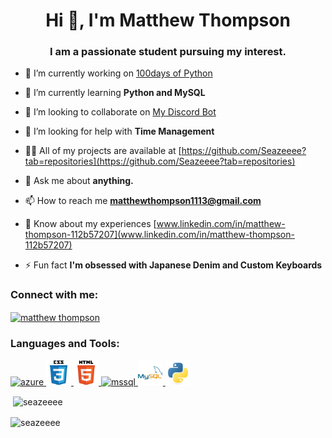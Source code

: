 <h1 align="center">Hi 👋, I'm Matthew Thompson</h1>
<h3 align="center">I am a passionate student pursuing my interest.</h3>

- 🔭 I’m currently working on [100days of Python](https://github.com/Seazeeee/100Days)

- 🌱 I’m currently learning **Python and MySQL**

- 👯 I’m looking to collaborate on [My Discord Bot](https://github.com/Seazeeee/bible-bot)

- 🤝 I’m looking for help with **Time Management**

- 👨‍💻 All of my projects are available at [https://github.com/Seazeeee?tab=repositories](https://github.com/Seazeeee?tab=repositories)

- 💬 Ask me about **anything.**

- 📫 How to reach me **matthewthompson1113@gmail.com**

- 📄 Know about my experiences [www.linkedin.com/in/matthew-thompson-112b57207](www.linkedin.com/in/matthew-thompson-112b57207)

- ⚡ Fun fact **I'm obsessed with Japanese Denim and Custom Keyboards**

<h3 align="left">Connect with me:</h3>
<p align="left">
<a href="https://linkedin.com/in/matthew thompson" target="blank"><img align="center" src="https://raw.githubusercontent.com/rahuldkjain/github-profile-readme-generator/master/src/images/icons/Social/linked-in-alt.svg" alt="matthew thompson" height="30" width="40" /></a>
</p>

<h3 align="left">Languages and Tools:</h3>
<p align="left"> <a href="https://azure.microsoft.com/en-in/" target="_blank" rel="noreferrer"> <img src="https://www.vectorlogo.zone/logos/microsoft_azure/microsoft_azure-icon.svg" alt="azure" width="40" height="40"/> </a> <a href="https://www.w3schools.com/css/" target="_blank" rel="noreferrer"> <img src="https://raw.githubusercontent.com/devicons/devicon/master/icons/css3/css3-original-wordmark.svg" alt="css3" width="40" height="40"/> </a> <a href="https://www.w3.org/html/" target="_blank" rel="noreferrer"> <img src="https://raw.githubusercontent.com/devicons/devicon/master/icons/html5/html5-original-wordmark.svg" alt="html5" width="40" height="40"/> </a> <a href="https://www.microsoft.com/en-us/sql-server" target="_blank" rel="noreferrer"> <img src="https://www.svgrepo.com/show/303229/microsoft-sql-server-logo.svg" alt="mssql" width="40" height="40"/> </a> <a href="https://www.mysql.com/" target="_blank" rel="noreferrer"> <img src="https://raw.githubusercontent.com/devicons/devicon/master/icons/mysql/mysql-original-wordmark.svg" alt="mysql" width="40" height="40"/> </a> <a href="https://www.python.org" target="_blank" rel="noreferrer"> <img src="https://raw.githubusercontent.com/devicons/devicon/master/icons/python/python-original.svg" alt="python" width="40" height="40"/> </a> </p>

<p>&nbsp;<img align="center" src="https://github-readme-stats.vercel.app/api?username=seazeeee&show_icons=true&locale=en" alt="seazeeee" /></p>

<p><img align="center" src="https://github-readme-streak-stats.herokuapp.com/?user=seazeeee&" alt="seazeeee" /></p>
